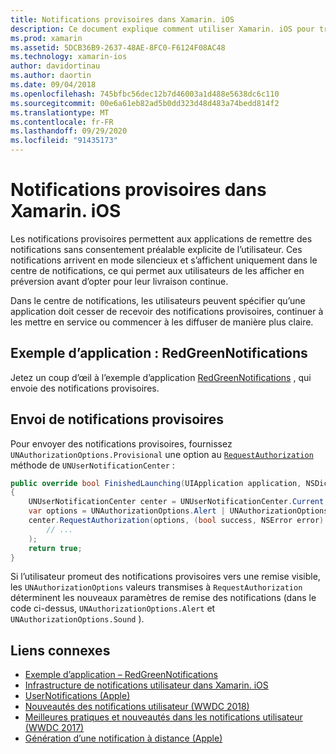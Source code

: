```yaml
---
title: Notifications provisoires dans Xamarin. iOS
description: Ce document explique comment utiliser Xamarin. iOS pour travailler avec des notifications provisoires. Les notifications provisoires, introduites dans iOS 12, permettent aux applications d’envoyer des notifications silencieuses sans autorisation explicite de l’utilisateur.
ms.prod: xamarin
ms.assetid: 5DCB36B9-2637-48AE-8FC0-F6124F08AC48
ms.technology: xamarin-ios
author: davidortinau
ms.author: daortin
ms.date: 09/04/2018
ms.openlocfilehash: 745bfbc56dec12b7d46003a1d488e5638dc6c110
ms.sourcegitcommit: 00e6a61eb82ad5b0dd323d48d483a74bedd814f2
ms.translationtype: MT
ms.contentlocale: fr-FR
ms.lasthandoff: 09/29/2020
ms.locfileid: "91435173"
---
```

# <a name="provisional-notifications-in-xamarinios"></a>Notifications provisoires dans Xamarin. iOS

Les notifications provisoires permettent aux applications de remettre des notifications sans consentement préalable explicite de l’utilisateur. Ces notifications arrivent en mode silencieux et s’affichent uniquement dans le centre de notifications, ce qui permet aux utilisateurs de les afficher en préversion avant d’opter pour leur livraison continue.

Dans le centre de notifications, les utilisateurs peuvent spécifier qu’une application doit cesser de recevoir des notifications provisoires, continuer à les mettre en service ou commencer à les diffuser de manière plus claire.

## <a name="sample-app-redgreennotifications"></a>Exemple d’application : RedGreenNotifications

Jetez un coup d’œil à l’exemple d’application [RedGreenNotifications](/samples/xamarin/ios-samples/ios12-redgreennotifications) , qui envoie des notifications provisoires.

## <a name="sending-provisional-notifications"></a>Envoi de notifications provisoires

Pour envoyer des notifications provisoires, fournissez `UNAuthorizationOptions.Provisional` une option au [`RequestAuthorization`](xref:UserNotifications.UNUserNotificationCenter.RequestAuthorization*)
méthode de `UNUserNotificationCenter` :

```csharp
public override bool FinishedLaunching(UIApplication application, NSDictionary launchOptions)
{
    UNUserNotificationCenter center = UNUserNotificationCenter.Current;
    var options = UNAuthorizationOptions.Alert | UNAuthorizationOptions.Sound | UNAuthorizationOptions.Provisional;
    center.RequestAuthorization(options, (bool success, NSError error) => {
        // ...
    );
    return true;
}
```

Si l’utilisateur promeut des notifications provisoires vers une remise visible, les `UNAuthorizationOptions` valeurs transmises à `RequestAuthorization` déterminent les nouveaux paramètres de remise des notifications (dans le code ci-dessus, `UNAuthorizationOptions.Alert` et `UNAuthorizationOptions.Sound` ).

## <a name="related-links"></a>Liens connexes

- [Exemple d’application – RedGreenNotifications](/samples/xamarin/ios-samples/ios12-redgreennotifications)
- [Infrastructure de notifications utilisateur dans Xamarin. iOS](~/ios/platform/user-notifications/index.md)
- [UserNotifications (Apple)](https://developer.apple.com/documentation/usernotifications?language=objc)
- [Nouveautés des notifications utilisateur (WWDC 2018)](https://developer.apple.com/videos/play/wwdc2018/710/)
- [Meilleures pratiques et nouveautés dans les notifications utilisateur (WWDC 2017)](https://developer.apple.com/videos/play/wwdc2017/708/)
- [Génération d’une notification à distance (Apple)](https://developer.apple.com/documentation/usernotifications/setting_up_a_remote_notification_server/generating_a_remote_notification)